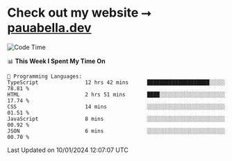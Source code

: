 # Check out my website ⭢ [pauabella.dev](https://pauabella.dev)

<!--START_SECTION:waka-->
![Code Time](http://img.shields.io/badge/Code%20Time-2%2C839%20hrs%2029%20mins-blue)

📊 **This Week I Spent My Time On** 

```text
💬 Programming Languages: 
TypeScript               12 hrs 42 mins      ████████████████████░░░░░   78.81 % 
HTML                     2 hrs 51 mins       ████░░░░░░░░░░░░░░░░░░░░░   17.74 % 
CSS                      14 mins             ░░░░░░░░░░░░░░░░░░░░░░░░░   01.51 % 
JavaScript               8 mins              ░░░░░░░░░░░░░░░░░░░░░░░░░   00.92 % 
JSON                     6 mins              ░░░░░░░░░░░░░░░░░░░░░░░░░   00.70 % 
```


 Last Updated on 10/01/2024 12:07:07 UTC
<!--END_SECTION:waka-->

